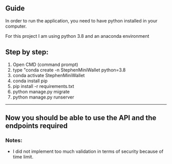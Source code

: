 ## Guide

In order to run the application, you need to have python installed in your computer.

For this project I am using python 3.8 and an anaconda environment

## Step by step:
1. Open CMD (command prompt)
2. type "conda create -n StephenMiniWallet python=3.8
3. conda activate StephenMiniWallet
4. conda install pip
5. pip install -r requirements.txt
6. python manage.py migrate
7. python manage.py runserver

-----
## Now you should be able to use the API and the endpoints required

### Notes:
- I did not implement too much validation in terms of 
security because of time limit.
